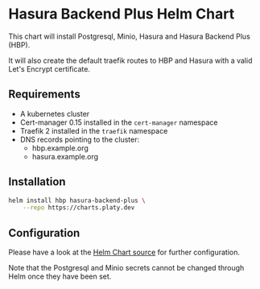 # Hasura Backend Plus Helm Chart

This chart will install Postgresql, Minio, Hasura and Hasura Backend Plus (HBP).

It will also create the default traefik routes to HBP and Hasura with a valid Let's Encrypt certificate.

## Requirements

- A kubernetes cluster
- Cert-manager 0.15 installed in the `cert-manager` namespace
- Traefik 2 installed in the `traefik` namespace
- DNS records pointing to the cluster:
  - hbp.example.org
  - hasura.example.org

## Installation

```sh
helm install hbp hasura-backend-plus \
    --repo https://charts.platy.dev
```

## Configuration

Please have a look at the [Helm Chart source](https://github.com/platyplus/charts/tree/master/source/hasura-backend-plus) for further configuration.

Note that the Postgresql and Minio secrets cannot be changed through Helm once they have been set.
